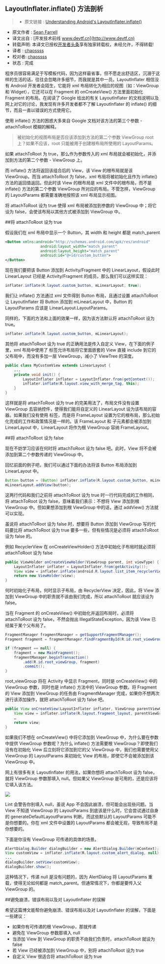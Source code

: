 LayoutInflater.inflate() 方法剖析
---

> * 原文链接 : [Understanding Android's LayoutInflater.inflate()](https://www.bignerdranch.com/blog/understanding-androids-layoutinflater-inflate/)
* 原文作者 : [Sean Farrell](https://www.bignerdranch.com/about-us/nerds/sean-farrell/)
* 译文出自 : [开发技术前线 www.devtf.cn](http://www.devtf.cn)
* 转载声明: 本译文已授权[开发者头条](http://toutiao.io/download)享有独家转载权，未经允许，不得转载!
* 译者 : [chaossss](https://github.com/chaossss) 
* 校对者: [chaossss](https://github.com/chaossss) 
* 状态 :  完成 




程序员很容易满足于写模板代码，因为这样最省事，但不愿走出舒适区，沉溺于这样的生活的话，往往会忽略许多细节，而我就是其中一员。LayoutInflater 相信没有 Android 开发者会陌生，它能将 xml 布局转化为相应的视图（如：ViewGroup 和 Widget），它还可以在 Fragment 的 onCreateView() 方法里面初始化 Fragment 的布局。在阅读了 Google 给出的有关 LayoutInflater 的文档说明以及网上对它的讨论，我发现有许多开发者都不了解 LayoutInflater 的 inflate() 的细节，而且一直以错误的方式使用它。

使用 inflate() 方法的困惑大多来自 Google 文档对该方法的第三个参数 - attachToRoot 模糊的解释。

> 被初始化的视图布局是否应该添加到方法的第二个参数 ViewGroup root 上？如果不应该，root 只能被用于创建根布局所使用的 LayoutParams。

如果 attachToRoot 为 true，那么作为参数传入的 xml 布局就会被初始化，并添加到方法的第二个参数 - ViewGroup 上。

而 inflate() 方法将返回该组合后的 View，该 View 的根布局就是该 ViewGroup。而当 attachToRoot 为 false，xml 布局将被初始化且作为 inflate() 方法的返回值返回。但此时该 View 的根布局是 xml 文件中的根布局，而不是 inflate() 方法的第二个参数 ViewGroup 所对应的布局。不管怎样，ViewGroup 的 LayoutParams 都需要准确地按照该 xml 布局显示视图。

将 attachToRoot 设为 true 使得 xml 布局被添加到参数的 ViewGroup 中；将它设为 false，会使该布局以其他方式被添加到 ViewGroup 中。

##将 attachToRoot 设为 true

假设我们在 xml 布局中显示一个 Button，其 width 和 height 都是 match_parent

```xml
<Button xmlns:android="http://schemas.android.com/apk/res/android"
                android:layout_width="match_parent"
                android:layout_height="match_parent"
                android:id="@+id/custom_button">
</Button>
```

现在我们要把该 Button 添加到 Activity/Fragment 中的 LinearLayout，假设此时 LinearLayout 已经是 Activity/Fragment 的成员，那么我们可以这样实现：

```java
inflater.inflate(R.layout.custom_button, mLinearLayout, true);
```

我们让 inflate() 方法通过 xml 文件得到 Button 布局，且通过设置 attachToRoot 让 LayoutInflater 将 Button 添加到 mLinearLayout 中，Button 的 LayoutParams 应该是 LinearLayout.LayoutParams。

同样的，下面的方法和上面的效果一样，因为该方法默认将 attachToRoot 设为 true。

```java
inflater.inflate(R.layout.custom_button, mLinearLayout);
```

其他将 attachToRoot 设为 true 的正确用法是传入自定义 View，在下面的例子里，xml 布局中使用了 <merge> 标签允许布局将它里面嵌套的 View 直接 include 到它的父布局中，而没有多加一层 ViewGroup，减小了 ViewTree 的深度。

```java
public class MyCustomView extends LinearLayout {
    ...
    private void init() {
        LayoutInflater inflater = LayoutInflater.from(getContext());
        inflater.inflate(R.layout.view_with_merge_tag, this);
    }
}
```

这样就是将 attachToRoot 设为 true 的完美用法了，布局文件没有设置 ViewGroup 去容纳控件，使得我们能将自定义的 LinearLayout 设为该布局的容器。如果我们没有使用 <merge> 标签，而是将 FrameLayout 设置为它的根布局，那么初始化完成的工作和政策情况是一样的。该 FrameLayout 和 子元素都会被添加到 LinearLayout 中，LinearLayout 将作为根 ViewGroup 容纳 FrameLayout。

##将 attachToRoot 设为 false

现在不妨学习应该在何时将 attachToRoot 设为 false 吧。此时，View 将不会被添加到第二个参数传递的 ViewGroup 中。

回忆前面的例子吧，我们可以通过下面的办法将该 Button 布局添加到 LinearLayout 中。

```java
Button button = (Button) inflater.inflate(R.layout.custom_button, mLinearLayout, false);
mLinearLayout.addView(button);
```

这两行代码和我们之前将 attachToRoot 设为 true 时一行代码完成的工作相同，将 attachToRoot 设为 false，意味着我们表示：不想将 View 添加到根 ViewGroup 中。但如果想添加到根 ViewGroup 中的话，通过 addView() 方法就可以实现。

虽说将 attachToRoot 设为 false 时，想要将 Button 添加到 ViewGroup 写的代码要比将 attachToRoot 设为 true 要多一些，但有些情况是必须将 attachToRoot 设为 false 的。

例如 RecyclerView 在 onCreateViewHolder() 方法中初始化子布局时就必须将 attachToRoot 设为 false

```java
public ViewHolder onCreateViewHolder(ViewGroup parent, int viewType) {
    LayoutInflater inflater = LayoutInflater.from(getActivity());
    View view = inflater.inflate(android.R.layout.list_item_recyclerView, parent, false);
    return new ViewHolder(view);
}
```

何时初始化子布局，何时显示子布局，由 RecyclerView 决定，因此，将 View 添加到 ViewGroup 中的职责就不该由我们完成，所以 attachToRoot 就应该设为 false。

当在 Fragment 的 onCreateView() 中初始化并返回布局时，必须将 attachToRoot 设为 false，不然会抛出 IllegalStateException，因为该 View 已经属于某个父布局了。

```java
FragmentManager fragmentManager = getSupportFragmentManager();
Fragment fragment = fragmentManager.findFragmentById(R.id.root_viewGroup);

if (fragment == null) {
    fragment = new MainFragment();
    fragmentManager.beginTransaction()
        .add(R.id.root_viewGroup, fragment)
        .commit();
}
```

root_viewGroup 将在 Activity 中显示 Fragment，同时是 onCreateView() 中的 ViewGroup 参数，同时也是 inflate() 方法中的 ViewGroup 参数。将 Fragment 的 View 添加到 ViewGroup 的任务由 FragmentManager 完成，如果你不想两次进行该添加操作，就把 attachToRoot 设为 false 吧。

```java
public View onCreateView(LayoutInflater inflater, ViewGroup parentViewGroup, Bundle savedInstanceState) {
    View view = inflater.inflate(R.layout.fragment_layout, parentViewGroup, false);
    …
    return view;
}
```

如果我们不想在 onCreateView() 中将它添加到 ViewGroup 中，为什么要在参数中提供 ViewGroup 参数呢？为什么 inflate() 方法需要根 ViewGroup？即使我们没有在初始化 View 后立刻将它添加到它的父 ViewGroup 中，我们也需要使用父 ViewGroup 的 LayoutParams 来初始化 View 的布局，即使它不会被添加到该 ViewGroup 中。

网上有很多有关 LayoutInflater 的用法，如果你想将 attachToRoot 设为 false，就将 ViewGroup 参数那填入 null。但如果父 ViewGroup 是可用的，还是应该将它填入该方法。

![](https://www.bignerdranch.com/img/blog/2016/02/null-root.png)

Lint 会警告你别填入 null，虽说 App 不会因此崩溃，但可能会出现些问题。当 View 不知道 ViewGroup 的 LayoutParams 到底该是什么时，它会尝试通过自身的 generateDefaultLayoutParams 判断。而这些默认的 LayoutParams 可能不是你想要的。你在 xml 文件中设置的 LayoutParams 都会被无视，导致布局不是你想要的。

下面是你没有 ViewGroup 可传递的具体的场景。

```java
AlertDialog.Builder dialogBuilder = new AlertDialog.Builder(mContext);
View customView = inflater.inflate(R.layout.custom_alert_dialog, null);
...
dialogBuilder.setView(customView);
dialogBuilder.show();
```

这种情况下，传递 null 是没有问题的，因为 AlertDialog 将 LayoutParams 重载，使得无论如何都是 match_parent。但通常情况下，你都是要传入父 ViewGroup 的。

##避免崩溃，错误布局以及对 LayoutInflater 的误解

希望这篇博文能帮你避免崩溃、错误布局以及对 LayoutInflater 的误解，下面是一些建议：

- 如果你有可传递的根 ViewGroup，那就传递
- 避免在 ViewGroup 参数那填入 null
- 当添加 View 到 ViewGroup 的职责不由我们负责时，attachToRoot 就设为 false
- 若 View 已经被添加到 ViewGroup 中，别将 attachToRoot 设为 true
- 自定义 View 很适合将 attachToRoot 设为 true